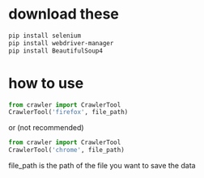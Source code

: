 # download these
```bash
pip install selenium
pip install webdriver-manager
pip install BeautifulSoup4
```

# how to use 
```python
from crawler import CrawlerTool
CrawlerTool('firefox', file_path)

```
or (not recommended)
```python
from crawler import CrawlerTool
CrawlerTool('chrome', file_path)

```
file_path is the path of the file you want to save the data
